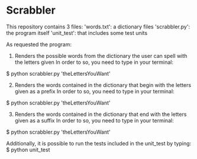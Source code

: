 # Scrabbler
This repository contains 3 files:
    'words.txt': a dictionary files
    'scrabbler.py': the program itself
    'unit_test': that includes some test units

As requested the program:
1. Renders the possible words from the dictionary the user can spell with the letters given
In order to so, you need to type in your terminal:

$ python scrabbler.py 'theLettersYouWant'

2. Renders the words contained in the dictionary that begin with the letters given as a prefix
In order to so, you need to type in your terminal:

$ python scrabbler.py 'theLettersYouWant'

3. Renders the words contained in the dictionary that end with the letters given as a suffix
In order to so, you need to type in your terminal:

$ python scrabbler.py 'theLettersYouWant'


Additionally, it is possible to run the tests included in the unit_test by typing:
$ python unit_test
